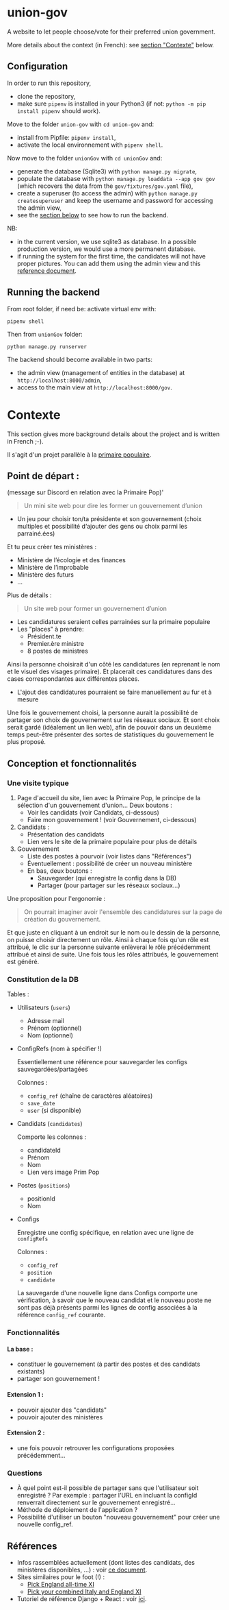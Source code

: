 # union-gov
A website to let people choose/vote for their preferred union government.

More details about the context (in French): see [section "Contexte"](#contexte) below.

## Configuration

In order to run this repository,

* clone the repository,
* make sure `pipenv` is installed in your Python3 (if not: `python -m pip install pipenv` should work).

Move to the folder `union-gov` with `cd union-gov` and:
* install from Pipfile: `pipenv install`,
* activate the local environnement with `pipenv shell`.

Now move to the folder `unionGov` with `cd unionGov` and:
* generate the database (Sqlite3) with `python manage.py migrate`,
* populate the database with `python manage.py loaddata --app gov gov` (which recovers the data from the `gov/fixtures/gov.yaml` file),
* create a superuser (to access the admin) with `python manage.py createsuperuser` and keep the username and password for accessing the admin view,
* see the [section below](#running-the-backend) to see how to run the backend. 

NB: 
* in the current version, we use sqlite3 as database. In a possible production version, we would use a more permanent database.
* if running the system for the first time, the candidates will not have proper pictures. You can add them using the admin view and this [reference document](https://docs.google.com/spreadsheets/d/1M__XSj-t5aVmp-XiJZNYz7GMJfZxu_GumKynP3_k_iI/edit?usp=sharing).

## Running the backend

From root folder, if need be: activate virtual env with:
```
pipenv shell
```

Then from `unionGov` folder:
```
python manage.py runserver
```
The backend should become available in two parts:

* the admin view (management of entities in the database) at `http://localhost:8000/admin`,
* access to the main view at `http://localhost:8000/gov`.

# Contexte

This section gives more background details about the project and is written in French ;-).

Il s'agit d'un projet parallèle à la [primaire populaire](https://primairepopulaire.fr/).

## Point de départ :

(message sur Discord en relation avec la Primaire Pop)'

> Un mini site web pour dire les former un gouvernement d’union

* Un jeu pour choisir ton/ta présidente et son gouvernement (choix multiples et possibilité d‘ajouter des gens ou choix parmi les parrainé.ées)

Et tu peux créer tes ministères :
* Ministère de l’écologie et des finances
* Ministère de l’improbable
* Ministère des futurs
* …

Plus de détails :

> Un site web pour former un gouvernement d’union

- Les candidatures seraient celles parrainées sur la primaire populaire
- Les "places" à prendre:
  - Président.te
  - Premier.ère ministre
  - 8 postes de ministres

Ainsi la personne choisirait d'un côté les candidatures (en reprenant le nom et le visuel des visages primaire).
Et placerait ces candidatures dans des cases correspondantes aux différentes places.

- L'ajout des candidatures pourraient se faire manuellement au fur et à mesure

Une fois le gouvernement choisi, la personne aurait la possibilité de partager son choix de gouvernement sur les réseaux sociaux.
Et sont choix serait gardé (idéalement un lien web), afin de pouvoir dans un deuxième temps peut-être présenter des sortes de statistiques du gouvernement le plus proposé.

## Conception et fonctionnalités

### Une visite typique

1. Page d'accueil du site, lien avec la Primaire Pop, le principe de la sélection d'un gouvernement d'union... Deux boutons :
    - Voir les candidats (voir Candidats, ci-dessous)
    - Faire mon gouvernement ! (voir Gouvernement, ci-dessous)
2. Candidats : 
    - Présentation des candidats
    - Lien vers le site de la primaire populaire pour plus de détails
3. Gouvernement
    - Liste des postes à pourvoir (voir listes dans "Références")
    - Éventuellement : possibilité de créer un nouveau ministère
    - En bas, deux boutons :
        - Sauvegarder (qui enregistre la config dans la DB)
        - Partager (pour partager sur les réseaux sociaux...)

Une proposition pour l'ergonomie :

> On pourrait imaginer avoir l'ensemble des candidatures sur la page de création du gouvernement.

Et que juste en cliquant à un endroit sur le nom ou le dessin de la personne, on puisse choisir directement un rôle. Ainsi à chaque fois qu'un rôle est attribué, le clic sur la personne suivante enlèverai le rôle précédemment attribué et ainsi de suite.
Une fois tous les rôles attribués, le gouvernement est généré.

### Constitution de la DB

Tables :

- Utilisateurs (`users`)
    - Adresse mail
    - Prénom (optionnel)
    - Nom (optionnel)
- ConfigRefs (nom à spécifier !)

    Essentiellement une référence pour sauvegarder les configs sauvegardées/partagées

    Colonnes :

    - `config_ref` (chaîne de caractères aléatoires)
    - `save_date`
    - `user` (si disponible)
- Candidats (`candidates`)

    Comporte les colonnes :

    - candidateId
    - Prénom
    - Nom
    - Lien vers image Prim Pop
- Postes (`positions`)
    - positionId
    - Nom
- Configs

    Enregistre une config spécifique, en relation avec une ligne de `configRefs`

    Colonnes :

    - `config_ref`
    - `position`
    - `candidate`

    La sauvegarde d'une nouvelle ligne dans Configs comporte une vérification, à savoir que le nouveau candidat et le nouveau poste ne sont pas déjà présents parmi les lignes de config associées à la référence `config_ref` courante.

### Fonctionnalités

#### La base :

- constituer le gouvernement (à partir des postes et des candidats existants)
- partager son gouvernement !

#### Extension 1 :

- pouvoir ajouter des "candidats"
- pouvoir ajouter des ministères

#### Extension 2 :

- une fois pouvoir retrouver les configurations proposées précédemment...

### Questions

- À quel point est-il possible de partager sans que l'utilisateur soit enregistré ? Par exemple : partager l'URL en incluant la configId renverrait directement sur le gouvernement enregistré...
- Méthode de déploiement de l'application ?
- Possibilité d'utiliser un bouton "nouveau gouvernement" pour créer une nouvelle config_ref.

## Références

- Infos rassemblées actuellement (dont listes des candidats, des ministères disponibles, ...) : voir [ce document](https://docs.google.com/spreadsheets/d/1M__XSj-t5aVmp-XiJZNYz7GMJfZxu_GumKynP3_k_iI/edit?usp=sharing).
- Sites similaires pour le foot (!) :
    - [Pick England all-time XI](https://www.bbc.com/sport/football/50100528)
    - [Pick your combined Italy and England XI](https://www.uefa.com/uefaeuro-2020/news/026b-12b6c939f50d-a33aa7792575-1000--pick-your-combined-italy-and-england-xi/)
- Tutoriel de référence Django + React : voir [ici](https://www.digitalocean.com/community/tutorials/build-a-to-do-application-using-django-and-react).
